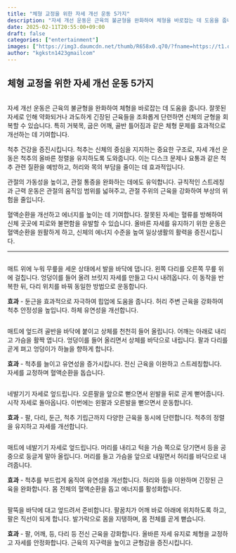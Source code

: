 ```yaml
---
title: "체형 교정을 위한 자세 개선 운동 5가지"
description: "자세 개선 운동은 근육의 불균형을 완화하여 체형을 바로잡는 데 도움을 줍니다. 잘못된 자세로 인해 약화되거나 과도하게 긴장된 근육들을 조화롭게 단련하면 신체의 균형을 회복할 수 있습니다. 특히 거북목, 굽은 어깨, 골반 틀어짐과 같은 체형 문제를 효과적으로 개선하는 데"
date: 2025-02-11T20:55:00+09:00
draft: false
categories: ["entertainment"]
images: ["https://img3.daumcdn.net/thumb/R658x0.q70/?fname=https://t1.daumcdn.net/news/202502/12/tenbody/20250212173017899iyeu.jpg", "https://t1.daumcdn.net/news/202502/12/tenbody/20250212173018165gawu.gif", "https://t1.daumcdn.net/news/202502/12/tenbody/20250212173018511iitv.gif", "https://t1.daumcdn.net/news/202502/12/tenbody/20250212173018977lteq.gif", "https://t1.daumcdn.net/news/202502/12/tenbody/20250212173019306ftvn.gif"]
author: "kgkstn1423gmailcom"
---
```


<h2 >체형 교정을 위한 자세 개선 운동 5가지</h2> <figure ><img src="https://img3.daumcdn.net/thumb/R658x0.q70/?fname=https://t1.daumcdn.net/news/202502/12/tenbody/20250212173017899iyeu.jpg" alt=""/></figure> <p>자세 개선 운동은 근육의 불균형을 완화하여 체형을 바로잡는 데 도움을 줍니다. 잘못된 자세로 인해 약화되거나 과도하게 긴장된 근육들을 조화롭게 단련하면 신체의 균형을 회복할 수 있습니다. 특히 거북목, 굽은 어깨, 골반 틀어짐과 같은 체형 문제를 효과적으로 개선하는 데 기여합니다.</p> <p>척추 건강을 증진시킵니다. 척추는 신체의 중심을 지지하는 중요한 구조로, 자세 개선 운동은 척추의 올바른 정렬을 유지하도록 도와줍니다. 이는 디스크 문제나 요통과 같은 척추 관련 질환을 예방하고, 허리와 목의 부담을 줄이는 데 효과적입니다.</p> <p>관절의 가동성을 높이고, 관절 통증을 완화하는 데에도 유익합니다. 규칙적인 스트레칭과 근력 운동은 관절의 움직임 범위를 넓혀주고, 관절 주위의 근육을 강화하여 부상의 위험을 줄입니다.</p> <p>혈액순환을 개선하고 에너지를 높이는 데 기여합니다. 잘못된 자세는 혈류를 방해하여 신체 곳곳에 피로와 불편함을 유발할 수 있습니다. 올바른 자세를 유지하기 위한 운동은 혈액순환을 원활하게 하고, 신체의 에너지 수준을 높여 일상생활의 활력을 증진시킵니다.</p> <hr /> <figure ><img src="https://t1.daumcdn.net/news/202502/12/tenbody/20250212173018165gawu.gif" alt=""/></figure> <p>매트 위에 누워 무릎을 세운 상태에서 발을 바닥에 댑니다. 왼쪽 다리를 오른쪽 무릎 위에 걸칩니다. 엉덩이를 들어 올려 브릿지 자세를 만들고 다시 내려옵니다. 이 동작을 반복한 뒤, 다리 위치를 바꿔 동일한 방법으로 운동합니다.</p> <p><strong>효과</strong> - 둔근을 효과적으로 자극하여 힙업에 도움을 줍니다. 허리 주변 근육을 강화하여 척추 안정성을 높입니다. 하체 유연성을 개선합니다.</p> <figure ><img src="https://t1.daumcdn.net/news/202502/12/tenbody/20250212173018511iitv.gif" alt=""/></figure> <p>매트에 엎드려 골반을 바닥에 붙이고 상체를 천천히 들어 올립니다. 어깨는 아래로 내리고 가슴을 활짝 엽니다. 엉덩이를 들어 올리면서 상체를 바닥으로 내립니다. 팔과 다리를 곧게 펴고 엉덩이가 하늘을 향하게 합니다.</p> <p><strong>효과</strong> - 척추를 늘이고 유연성을 증가시킵니다. 전신 근육을 이완하고 스트레칭합니다. 자세를 교정하며 혈액순환을 돕습니다.</p> <figure ><img src="https://t1.daumcdn.net/news/202502/12/tenbody/20250212173018977lteq.gif" alt=""/></figure> <p>네발기기 자세로 엎드립니다. 오른팔을 앞으로 뻗으면서 왼발을 뒤로 곧게 뻗어줍니다. 시작 자세로 돌아옵니다. 이번에는 왼팔과 오른발을 뻗으면서 운동합니다.</p> <p><strong>효과</strong> - 팔, 다리, 둔근, 척추 기립근까지 다양한 근육을 동시에 단련합니다. 척추의 정렬을 유지하고 자세를 개선합니다.</p> <figure ><img src="https://t1.daumcdn.net/news/202502/12/tenbody/20250212173019306ftvn.gif" alt=""/></figure> <p>매트에 네발기기 자세로 엎드립니다. 머리를 내리고 턱을 가슴 쪽으로 당기면서 등을 공중으로 둥글게 말아 올립니다. 머리를 들고 가슴을 앞으로 내밀면서 허리를 바닥으로 내려줍니다.</p> <p><strong>효과</strong> - 척추를 부드럽게 움직여 유연성을 개선합니다. 허리와 등을 이완하며 긴장된 근육을 완화합니다. 몸 전체의 혈액순환을 돕고 에너지를 활성화합니다.</p> <figure ><img src="https://t1.daumcdn.net/news/202502/12/tenbody/20250212173019605qxnq.gif" alt=""/></figure> <p>팔뚝을 바닥에 대고 엎드려서 준비합니다. 팔꿈치가 어깨 바로 아래에 위치하도록 하고, 팔은 직선이 되게 합니다. 발가락으로 몸을 지탱하며, 몸 전체를 곧게 뻗습니다.</p> <p><strong>효과</strong> - 팔, 어깨, 등, 다리 등 전신 근육을 강화합니다. 올바른 자세 유지로 체형을 교정하고 자세를 안정화합니다. 근육의 지구력을 높이고 균형감을 증진시킵니다.</p>